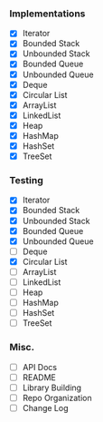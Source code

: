 ### Implementations
- [x] Iterator
- [x] Bounded Stack
- [x] Unbounded Stack
- [x] Bounded Queue
- [x] Unbounded Queue
- [x] Deque
- [x] Circular List
- [x] ArrayList
- [x] LinkedList
- [x] Heap
- [x] HashMap
- [x] HashSet
- [x] TreeSet

### Testing
- [x] Iterator
- [x] Bounded Stack
- [x] Unbounded Stack
- [x] Bounded Queue
- [x] Unbounded Queue
- [ ] Deque
- [x] Circular List
- [ ] ArrayList
- [ ] LinkedList
- [ ] Heap
- [ ] HashMap
- [ ] HashSet
- [ ] TreeSet

### Misc.
- [ ] API Docs
- [ ] README
- [ ] Library Building
- [ ] Repo Organization
- [ ] Change Log
